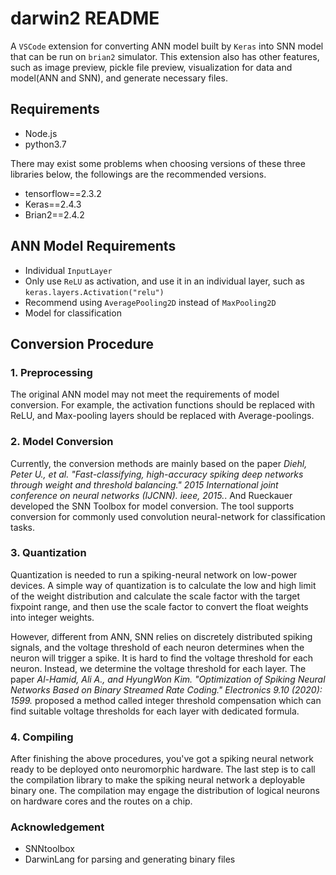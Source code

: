 # darwin2 README

A `VSCode` extension for converting ANN model built by `Keras` into SNN model that can be run on `brian2` simulator. This extension also has other features, such as image preview, pickle file preview, visualization for data and model(ANN and SNN), and generate necessary files.

## Requirements

- Node.js
- python3.7

There may exist some problems when choosing versions of these three libraries below, the followings are the recommended versions.

- tensorflow==2.3.2
- Keras==2.4.3
- Brian2==2.4.2

## ANN Model Requirements

- Individual `InputLayer`
- Only use `ReLU` as activation, and use it in an individual layer, such as `keras.layers.Activation("relu")`
- Recommend using `AveragePooling2D` instead of `MaxPooling2D`
- Model for classification

## Conversion Procedure

### 1. Preprocessing

The original ANN model may not meet the requirements of model conversion. For example, the activation functions should be replaced with ReLU, and
Max-pooling layers should be replaced with Average-poolings.

### 2. Model Conversion

Currently, the conversion methods are mainly based on the paper *Diehl, Peter U., et al. "Fast-classifying, high-accuracy spiking deep networks through weight and threshold balancing." 2015 International joint conference on neural networks (IJCNN). ieee, 2015.*. And Rueckauer developed the SNN Toolbox for model conversion. The tool supports conversion for commonly used convolution neural-network for classification tasks.

### 3. Quantization

Quantization is needed to run a spiking-neural network on low-power devices. A simple way of quantization is to calculate the low and high limit of the weight distribution and calculate the scale factor with the target fixpoint range, and then use the scale factor to convert the float weights into integer weights.

However, different from ANN, SNN relies on discretely distributed spiking signals, and the voltage threshold of each neuron determines when the neuron will trigger a spike. It is hard to find the voltage threshold for each neuron. Instead, we determine the voltage threshold for each layer. The paper *Al-Hamid, Ali A., and HyungWon Kim. "Optimization of Spiking Neural Networks Based on Binary Streamed Rate Coding." Electronics 9.10 (2020): 1599.* proposed a method called integer threshold compensation which can find suitable voltage thresholds for each layer with dedicated formula.

### 4. Compiling

After finishing the above procedures, you've got a spiking neural network ready to be deployed onto neuromorphic hardware. The last step is to call the compilation library to make the spiking neural network a deployable binary one. The compilation may engage the distribution of logical neurons on hardware cores and the routes on a chip.

### Acknowledgement
- SNNtoolbox
- DarwinLang for parsing and generating binary files
